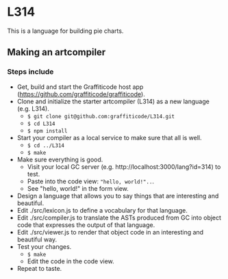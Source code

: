 # L314
This is a language for building pie charts.

## Making an artcompiler

### Steps include

* Get, build and start the Graffiticode host app (https://github.com/graffiticode/graffiticode).
* Clone and initialize the starter artcompiler (L314) as a new language (e.g. L314).
  * `$ git clone git@github.com:graffiticode/L314.git`
  * `$ cd L314`
  * `$ npm install`
* Start your compiler as a local service to make sure that all is well.
  * `$ cd ../L314`
  * `$ make`
* Make sure everything is good.
  * Visit your local GC server (e.g. http://localhost:3000/lang?id=314) to test.
  * Paste into the code view: `"hello, world!"..`.
  * See "hello, world!" in the form view.
* Design a language that allows you to say things that are interesting and beautiful.
* Edit ./src/lexicon.js to define a vocabulary for that language.
* Edit ./src/compiler.js to translate the ASTs produced from GC into object code that expresses the output of that language.
* Edit ./src/viewer.js to render that object code in an interesting and beautiful way.
* Test your changes.
  * `$ make`
  * Edit the code in the code view.
* Repeat to taste.
